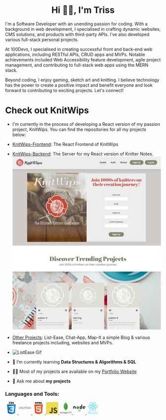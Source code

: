 <h1 align="center">Hi 👋😊, I'm Triss</h1>
<p>  
I'm a Software Developer with an unending passion for coding. 
With a background in web development, I specialised in crafting dynamic websites, 
CMS solutions, and products with third-party APIs. I’ve also developed various full-stack personal projects.

At 100Devs, I specialised in creating successful front and back-end web applications, 
including RESTful APIs, CRUD apps and MVPs. 
Notable achievements included Web Accessibility feature development, agile project management,
and contributing to full-stack web apps using the MERN stack.

Beyond coding, I enjoy gaming, sketch art and knitting.
I believe technology has the power to create a positive impact and benefit everyone
and look forward to contributing to exciting projects. Let's connect!

</p>


# Check out KnitWips
- I'm currently in the process of developing a React version of my passion project, KnitWips. You can find the repositories for all my projects below:

- [KnitWips-Frontend](https://github.com/distriss/knitwips-frontend): The React Frontend of KnitWips 
- [KnitWips-Backend](https://github.com/distriss/knitwips-backend): The Server for my React version of Knitter Notes.
  ![KnitWips](https://github.com/distriss/knitwips-frontend/blob/main/src/assets/knitwips-screen1.jpg)
  ![KnitWips](https://github.com/distriss/knitwips-frontend/blob/main/src/assets/knitwips-screen3-featured.jpg)
- [Other Projects](https://github.com/distriss): List-Ease, Chat-App, Map-It a simple Blog & various freelance projects including, websites and MVPs.
- ![ListEase Gif](https://trissmarsh-dev.netlify.app/images/listease-sm.gif)
    

- 🌱 I’m currently learning **Data Structures & Algorithms & SQL**

- 👩‍💻 Most of my projects are available on my [Portfolio Website](https://trissmarsh-dev.netlify.app/)

- 💬 Ask me about **my projects**

<h3 align="left">Languages and Tools:</h3>
<p align="left"> <a href="https://www.w3schools.com/css/" target="_blank" rel="noreferrer"> <img src="https://raw.githubusercontent.com/devicons/devicon/master/icons/css3/css3-original-wordmark.svg" alt="css3" width="40" height="40"/> </a> <a href="https://expressjs.com" target="_blank" rel="noreferrer"> <img src="https://raw.githubusercontent.com/devicons/devicon/master/icons/express/express-original-wordmark.svg" alt="express" width="40" height="40"/> </a> <a href="https://www.w3.org/html/" target="_blank" rel="noreferrer"> <img src="https://raw.githubusercontent.com/devicons/devicon/master/icons/html5/html5-original-wordmark.svg" alt="html5" width="40" height="40"/> </a> <a href="https://developer.mozilla.org/en-US/docs/Web/JavaScript" target="_blank" rel="noreferrer"> <img src="https://raw.githubusercontent.com/devicons/devicon/master/icons/javascript/javascript-original.svg" alt="javascript" width="40" height="40"/> </a> <a href="https://www.mongodb.com/" target="_blank" rel="noreferrer"> <img src="https://raw.githubusercontent.com/devicons/devicon/master/icons/mongodb/mongodb-original-wordmark.svg" alt="mongodb" width="40" height="40"/> </a> <a href="https://nodejs.org" target="_blank" rel="noreferrer"> <img src="https://raw.githubusercontent.com/devicons/devicon/master/icons/nodejs/nodejs-original-wordmark.svg" alt="nodejs" width="40" height="40"/> </a> <a href="https://reactjs.org/" target="_blank" rel="noreferrer"> <img src="https://raw.githubusercontent.com/devicons/devicon/master/icons/react/react-original-wordmark.svg" alt="react" width="40" height="40"/> </a> </p>

